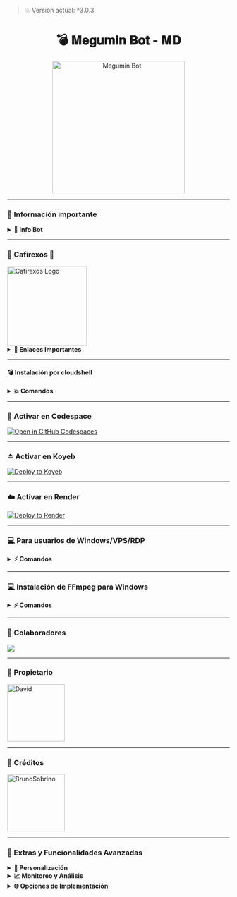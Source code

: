 > 💥 Versión actual: ^3.0.3

<h1 align="center">💣 𝐌𝐞𝐠𝐮𝐦𝐢𝐧 𝐁𝐨𝐭 - 𝐌𝐃</h1>
<p align="center">
  <img src="https://telegra.ph/file/b8170842d84523340c674.jpg" alt="Megumin Bot" width="300">
</p>

---

### 🍃 Información importante

<details>
 <summary><b>🌹 Info Bot</b></summary>

* Este proyecto **no está afiliado de ninguna manera** con `WhatsApp`, `Inc. WhatsApp` es una marca registrada de `WhatsApp LLC`, y este bot es un **desarrollo independiente** que **no tiene ninguna relación oficial con la compañía**.

</details>

---

### 🌋 Cafirexos 🚀
<a href="https://cafirexos.com">
  <img width="180px" src="https://cdn.cafirexos.com/logos/logo_cfros_2000x2000.png" alt="Cafirexos Logo"/>
</a>

<details>
 <summary><b>📎 Enlaces Importantes</b></summary>

- **Sitio Web:** [🌐 cafirexos.com](https://cafirexos.com)
- **Área de Clientes:** [💼 clientes.cafirexos.com](https://clientes.cafirexos.com)
- **Panel de Control:** [🛠️ panel.cafirexos.com](https://panel.cafirexos.com)
- **Estado de los Servicios:** [📊 estado.cafirexos.com](https://estado.cafirexos.com)
- **Documentación:** [📄 docs.cafirexos.com](https://docs.cafirexos.com)
- **Canal de WhatsApp:** [💬 ¡Únete aquí!](https://cafirexos.com/whatsapp)
- **Comunidad de WhatsApp:** [👥 ¡Únete aquí!](https://cafirexos.com/comunidad)

</details>

---

#### **💣 Instalación por cloudshell**

<details>
 <summary><b>💥 Comandos</b></summary>

[![blog](https://img.shields.io/badge/Video-Tutorial-FF0000?style=for-the-badge&logo=youtube&logoColor=white)](https://youtu.be/175OipZkeLQ?si=8fbNFwaXqMG6XXt)

[`💥 Instalar Cloud Shell Clic Aquí`](https://www.mediafire.com/file/bp2l6cci2p30hjv/Cloud+Shell_1.apk/file)

```bash
> git clone https://github.com/David-Chian/Megumin-Bot-MD
```

```bash
> cd Megumin-Bot-MD && yarn install
```

```bash
> npm install
```

```bash
> npm start
```

</details>

---

### 🌌 Activar en Codespace

[![Open in GitHub Codespaces](https://github.com/codespaces/badge.svg)](https://github.com/codespaces/new?skip_quickstart=true&machine=basicLinux32gb&repo=David-Chian/Megumin-Bot-MD&ref=main&geo=UsEast)

---

### ⏏️ Activar en Koyeb

[![Deploy to Koyeb](https://binbashbanana.github.io/deploy-buttons/buttons/remade/koyeb.svg)](https://app.koyeb.com/deploy?type=git&repository=github.com/David-Chian/Megumin-Bot-MD&branch=master&name=meguminbot-md)

---

### ☁️ Activar en Render

[![Deploy to Render](https://binbashbanana.github.io/deploy-buttons/buttons/remade/render.svg)](https://dashboard.render.com/blueprint/new?repo=https%3A%2F%2Fgithub.com%2FDavid-Chian%2FMegumin-Bot-MD)

---

### 💻 Para usuarios de Windows/VPS/RDP

<details>
 <summary><b>⚡️ Comandos</b></summary>

* Descargar e instalar Git [`Aquí`](https://git-scm.com/downloads)
* Descargar e instalar NodeJS [`Aquí`](https://nodejs.org/en/download)
* Descargar e instalar FFmpeg [`Aquí`](https://ffmpeg.org/download.html) (**No olvide agregar FFmpeg a la variable de entorno PATH**)
* Descargar e instalar ImageMagick [`Aquí`](https://imagemagick.org/script/download.php)
* Descargar e instalar Yarn [`Aquí`](https://classic.yarnpkg.com/en/docs/install#windows-stable)

```bash
git clone https://github.com/David-Chian/Megumin-Bot-MD && cd Megumin-Bot-MD && npm install && npm update && node .
```

</details>

---

### 💻 Instalación de FFmpeg para Windows

<details>
 <summary><b>⚡️ Comandos</b></summary>

* Descargar cualquier versión de FFmpeg haciendo clic en [FFmpeg](https://www.gyan.dev/ffmpeg/builds/).
* Extraer archivos a `C:\` path.
* Cambiar el nombre de la carpeta extraída a `ffmpeg`.
* Ejecutar el símbolo del sistema como administrador.
* Ejecutar el siguiente comando:
```cmd
> setx /m PATH "C:\ffmpeg\bin;%PATH%"
```
Si tiene éxito, le dará un mensaje como: `SUCCESS: specified value was saved`.
* Ahora que tiene FFmpeg instalado, verifique que funcionó ejecutando este comando para ver la versión:
```cmd
> ffmpeg -version
```

</details>

---

### 🌴 Colaboradores
<a href="https://github.com/David-Chian/Megumin-Bot-MD/graphs/contributors">
<img src="https://contrib.rocks/image?repo=David-Chian/Megumin-Bot-MD" /> 
</a>

---

### 👑 Propietario
<a href="https://github.com/David-Chian"><img src="https://github.com/David-Chian.png" width="130" height="130" alt="David"/></a>

---

### 🌹 Créditos
<a href="https://github.com/BrunoSobrino"><img src="https://github.com/BrunoSobrino.png" width="130" height="130" alt="BrunoSobrino"/></a>

---

### 🚀 Extras y Funcionalidades Avanzadas

<details>
 <summary><b>🔧 Personalización</b></summary>

* **Cambiar el nombre del Bot:** Modifica el archivo `config.js` para personalizar el nombre de tu bot.
* **Añadir comandos personalizados:** Sigue la guía en el archivo `README.md` para agregar tus propios comandos.
* **Integración con APIs externas:** Conéctate a servicios externos y APIs para expandir las capacidades de tu bot.

</details>

<details>
 <summary><b>📈 Monitoreo y Análisis</b></summary>

* **Estadísticas de uso:** Visualiza las estadísticas de uso de tu bot en tiempo real utilizando herramientas de monitoreo.
* **Reportes de errores:** Activa el registro de errores para identificar y solucionar problemas rápidamente.
* **Feedback de usuarios:** Recopila opiniones y sugerencias de los usuarios para mejorar continuamente el bot.

</details>

<details>
 <summary><b>🌐 Opciones de Implementación</b></summary>

* **Implementar en Heroku:** Sigue las instrucciones en el archivo `DEPLOY.md` para implementar tu bot en Heroku.
* **Usar Docker:** Utiliza el archivo `Dockerfile` incluido para crear contenedores Docker de tu bot y desplegarlos fácilmente.
* **Integración CI/CD:** Configura pipelines de integración y despliegue continuo para automatizar el proceso de desarrollo y lanzamiento de nuevas versiones.

</details>